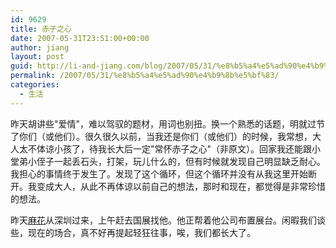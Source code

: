 ```yaml
---
id: 9629
title: 赤子之心
date: 2007-05-31T23:51:00+00:00
author: jiang
layout: post
guid: http://li-and-jiang.com/blog/2007/05/31/%e8%b5%a4%e5%ad%90%e4%b9%8b%e5%bf%83/
permalink: /2007/05/31/%e8%b5%a4%e5%ad%90%e4%b9%8b%e5%bf%83/
categories:
  - 生活
---
```

昨天胡讲些"爱情"，难以驾驭的题材，用词也别扭。换一个熟悉的话题，明就过节了你们（或他们）。很久很久以前，当我还是你们（或他们）的时候，我常想，大人太不体谅小孩了，待我长大后一定"常怀赤子之心"（非原文）。回家我还能跟小堂弟小侄子一起丢石头，打架，玩儿什么的，但有时候就发现自己明显缺乏耐心。我担心的事情终于发生了。发现了这个循环，但这个循环并没有从我这里开始断开。我变成大人，从此不再体谅以前自己的想法，那时和现在，都觉得是非常珍惜的想法。 

昨天[麻花](http://panshanghu.spaces.live.com/blog/cns!48FF0CB3CA580A89!796.entry)从深圳过来，上午赶去国展找他。他正帮着他公司布置展台。闲暇我们谈些，现在的场合，真不好再提起轻狂往事，唉，我们都长大了。